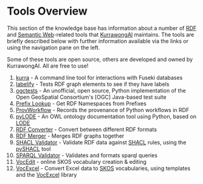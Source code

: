 # Tools Overview

This section of the knowledge base has information about a number of [RDF](https://www.w3.org/RDF/) and [Semantic Web](https://en.wikipedia.org/wiki/Semantic_Web)-related tools that [KurrawongAI](https://kurrawong.ai/) maintains. The tools are briefly described below with further information available via the links or using the navigation pane on the left. 

Some of these tools are open source, others are developed and owned by KurrawongAI. All are free to use!

1. [kurra](kurra.md) - A command line tool for interactions with Fuseki databases
2. [labelify](labelify.md) - Tests RDF graph elements to see if they have labels
3. [ogctests](ogc-tests) - An unofficial, open source, Python implementation of the Open GeoSpatial Consortium's \[OGC] Java-based test suite
4. [Prefix Lookup](prefix-lookup.md) - Get RDF Namespaces from Prefixes
5. [ProvWorkflow](provworkflow) - Records the provenance of Python workflows in RDF 
6. [pyLODE](pylode) - An OWL ontology documentation tool using Python, based on [LODE](https://essepuntato.it/lode/)
7. [RDF Converter](rdf-converter.md) - Convert between different RDF formats
8. [RDF Merger](rdf-merger.md) - Merges RDF graphs together
9. [SHACL Validator](shacl-validator.md) - Validate RDF data against [SHACL](https://www.w3.org/TR/shacl/) rules, using the [pySHACL](https://github.com/RDFLib/pySHACL) tool
10. [SPARQL Validator](sparql-parser.md) - Validates and formats sparql queries
11. [VocEdit](vocedit.md) - online SKOS vocabulary creation & editing
11. [VocExcel](vocexcel) - Convert Excel data to [SKOS](https://www.w3.org/TR/skos-primer/) vocabularies, using templates and the [VocExcel](https://github.com/Kurrawong/VocExcel) library